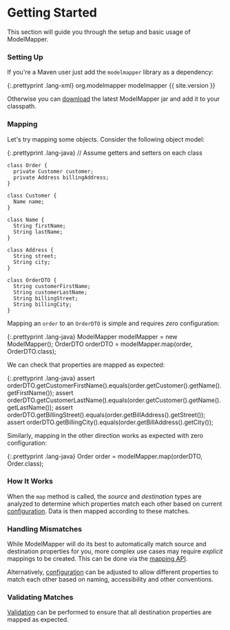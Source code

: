 # Getting Started

This section will guide you through the setup and basic usage of ModelMapper.

### Setting Up

If you're a Maven user just add the `modelmapper` library as a dependency:

{:.prettyprint .lang-xml}
	<dependency>
	  <groupId>org.modelmapper</groupId>
	  <artifactId>modelmapper</artifactId>
	  <version>{{ site.version }}</version>
	</dependency>

Otherwise you can [download](https://github.com/jhalterman/modelmapper/downloads) the latest ModelMapper jar and add it to your classpath.

### Mapping

Let's try mapping some objects. Consider the following object model:

{:.prettyprint .lang-java}
	// Assume getters and setters on each class
	
	class Order {
	  private Customer customer;
	  private Address billingAddress;
	}
	
	class Customer {
	  Name name;
	}
	
	class Name {
	  String firstName;
	  String lastName;
	}
	
	class Address {
	  String street;
	  String city;
	}
	
	class OrderDTO {
	  String customerFirstName;
	  String customerLastName;
	  String billingStreet;
	  String billingCity;
	}

Mapping an `order` to an `OrderDTO` is simple and requires _zero_ configuration:

{:.prettyprint .lang-java}
	ModelMapper modelMapper = new ModelMapper();
	OrderDTO orderDTO = modelMapper.map(order, OrderDTO.class);

We can check that properties are mapped as expected:

{:.prettyprint .lang-java}
	assert orderDTO.getCustomerFirstName().equals(order.getCustomer().getName().getFirstName());
	assert orderDTO.getCustomerLastName().equals(order.getCustomer().getName().getLastName());
	assert orderDTO.getBillingStreet().equals(order.getBillAddress().getStreet());
	assert orderDTO.getBillingCity().equals(order.getBillAddress().getCity());

Similarly, mapping in the other direction works as expected with zero configuration:

{:.prettyprint .lang-java}
    Order order = modelMapper.map(orderDTO, Order.class);

### How It Works

When the `map` method is called, the _source_ and _destination_ types are analyzed to determine which properties match each other based on current [configuration](/user-manual/configuration). Data is then mapped according to these matches.

### Handling Mismatches

While ModelMapper will do its best to automatically match source and destination properties for you, more complex use cases may require _explicit_ mappings to be created. This can be done via the [mapping API](/user-manual/property-mapping).

Alternatively, [configuration](/user-manual/configuration) can be adjusted to allow different properties to match each other based on naming, accessibility and other conventions.

### Validating Matches

[Validation](/user-manual/validation) can be performed to ensure that all destination properties are mapped as expected.